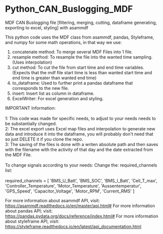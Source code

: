 # Python_CAN_Buslogging_MDF
MDF CAN Buslogging file [filtering, merging, cutting, dataframe generating, exporting to excel, styling] with asammdf

This python code uses the MDF class from asammdf, pandas, Styleframe, and numpy for some math operations, in that way we use:

1. concatenate method: To merge several MDF Files into 1 file.
2. resample method: To resample the file into the wanted time sampling. (Uses interpolation)
3. cut method: To cut the file from start time and end time variables. (Expects that the mdf file start time is less than wanted start time and end time is greater than wanted end time)
4. to_dataframe: Used to further print a pandas dataframe that corresponds to the new file.
5. insert: Insert list as column in dataframe.
6. ExcelWriter: For excel generation and styling.


IMPORTANT Information:\
\
1: This code was made for specific needs, to adjust to your needs needs to be substantially changed. \
2: The excel export uses Excel map files and interpolation to generate new data and introduce it into the dataframe, you will probably don't need that so just DELETE it if you clone the repo.\
3: The saving of the files is done with a writen absolute path and then saves with the filename with the activity of that day and the date extracted from the MDF File.\
\
To change signals according to your needs:
  Change the: required_channels list:\
  \
required_channels = [
        'BMS_U_Batt',
        'BMS_SOC',
        'BMS_I_Batt', 
        'Cell_T_max',
        'Controller_Temperature',
        'Motor_Temperature',
        'Aussentemperatur',
        'GPS_Speed', 
        'Capacitor_Voltage',
        'Motor_RPM', 
        'Current_RMS'
        ]


For more information about asammdf API, visit: https://asammdf.readthedocs.io/en/master/api.html#
For more information about pandas API; visit: https://pandas.pydata.org/docs/reference/index.html#
For more information about styleframe API, visit: https://styleframe.readthedocs.io/en/latest/api_documentation.html
